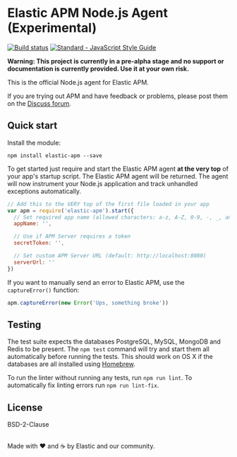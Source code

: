 # Elastic APM Node.js Agent (Experimental)

[![Build status](https://travis-ci.org/elastic/apm-agent-nodejs.svg?branch=master)](https://travis-ci.org/elastic/apm-agent-nodejs)
[![Standard - JavaScript Style Guide](https://img.shields.io/badge/code%20style-standard-brightgreen.svg?style=flat)](https://github.com/standard/standard)

**Warning: This project is currently in a pre-alpha stage and no support
or documentation is currently provided. Use it at your own risk.**

This is the official Node.js agent for Elastic APM.

If you are trying out APM and have feedback or problems, please post
them on the [Discuss forum](https://discuss.elastic.co/c/apm).

## Quick start

Install the module:

```
npm install elastic-apm --save
```

To get started just require and start the Elastic APM agent **at the
very top** of your app's startup script. The Elastic APM agent will be
returned. The agent will now instrument your Node.js application and
track unhandled exceptions automatically.

```js
// Add this to the VERY top of the first file loaded in your app
var apm = require('elastic-apm').start({
  // Set required app name (allowed characters: a-z, A-Z, 0-9, -, _, and space)
  appName: '',

  // Use if APM Server requires a token
  secretToken: '',

  // Set custom APM Server URL (default: http://localhost:8080)
  serverUrl: ''
})
```

If you want to manually send an error to Elastic APM, use the
`captureError()` function:

```js
apm.captureError(new Error('Ups, something broke'))
```

## Testing

The test suite expects the databases PostgreSQL, MySQL, MongoDB and
Redis to be present. The `npm test` command will try and start them all
automatically before running the tests. This should work on OS X if the
databases are all installed using [Homebrew](http://brew.sh).

To run the linter without running any tests, run `npm run lint`. To
automatically fix linting errors run `npm run lint-fix`.

## License

BSD-2-Clause

<br>Made with ♥️ and ☕️ by Elastic and our community.
